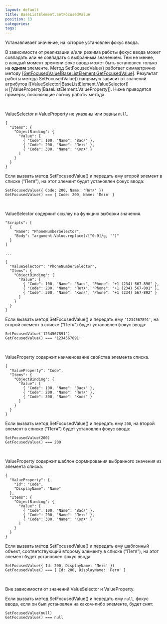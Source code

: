 ```yaml
---
layout: default
title: BaseListElement.SetFocusedValue
position: 13
categories: 
tags: 
---
```


Устанавливает значение, на которое установлен фокус ввода.

В зависимости от реализации и/или режима работы фокус ввода может совпадать или не совпадать с выбранным значением. Тем не менее, в каждый момент времени фокс ввода может быть установлен только на **одном** элементе. Метод SetFocusedValue() работает симметрично методу [[GetFocusedValue|BaseListElement.GetFocusedValue]](). Результат работы метода SetFocusedValue() напрямую зависит от значений атрибутов [[ValueSelector|BaseListElement.ValueSelector]] и [[ValueProperty|BaseListElement.ValueProperty]]. Ниже приводятся примеры, поясняющие логику работы метода.

   

ValueSelector и ValueProperty не указаны или равны `null`. 

```
{
  "Items": {
    "ObjectBinding": {
      "Value": [
        { "Code": 100, "Name": "Вася" },
        { "Code": 200, "Name": "Петя" },
        { "Code": 300, "Name": "Коля" }
      ]
    }
  }
}
```

Если вызвать метод SetFocusedValue() и передать ему второй элемент в списке ("Петя"), на этот элемент будет установлен фокус ввода:

```
SetFocusedValue({ Code: 200, Name: 'Петя' })
GetFocusedValue() === { Code: 200, Name: 'Петя' }
```

  

ValueSelector содержит ссылку на функцию выборки значения.

```
"Scripts": [
  {
    "Name": "PhoneNumberSelector",
    "Body": "argument.Value.replace(/[^0-9]/g, '')"
  }
]
   
...
   
{
  "ValueSelector": "PhoneNumberSelector",
  "Items": {
    "ObjectBinding": {
      "Value": [
        { "Code": 100, "Name": "Вася", "Phone": "+1 (234) 567-890" },
        { "Code": 200, "Name": "Петя", "Phone": "+1 (234) 567-891" },
        { "Code": 300, "Name": "Коля", "Phone": "+1 (234) 567-892" }
      ]
    }
  }
}
```

Eсли вызвать метод SetFocusedValue() и передать ему `'1234567891'`, на второй элемент в списке ("Петя") будет установлен фокус ввода:

```
SetFocusedValue('1234567891')
GetFocusedValue() === '1234567891'
```

   

ValueProperty содержит наименование свойства элемента списка.

```
{
  "ValueProperty": "Code",
  "Items": {
    "ObjectBinding": {
      "Value": [
        { "Code": 100, "Name": "Вася" },
        { "Code": 200, "Name": "Петя" },
        { "Code": 300, "Name": "Коля" }
      ]
    }
  }
}
```

Если вызвать метод SetFocusedValue() и передать ему `200`, на второй элемент в списке ("Петя") будет установлен фокус ввода:

```
SetFocusedValue(200)
GetFocusedValue() === 200
```

   

ValueProperty содержит шаблон формирования выбранного значения из элемента списка.

```
{
  "ValueProperty": {
    "Id": "Code",
    "DisplayName": "Name"
  },
  "Items": {
    "ObjectBinding": {
      "Value": [
        { "Code": 100, "Name": "Вася" },
        { "Code": 200, "Name": "Петя" },
        { "Code": 300, "Name": "Коля" }
      ]
    }
  }
}
```

Если вызвать метод SetFocusedValue() и передать ему шаблонный объект, соответствующий второму элементу в списке ("Петя"), на этот элемент будет установлен фокус ввода:

```
SetFocusedValue({ Id: 200, DisplayName: 'Петя' })
GetFocusedValue() === { Id: 200, DisplayName: 'Петя' }
```

   

Вне зависимости от значений ValueSelector и ValueProperty.

Если вызвать метод SetFocusedValue() и передать ему `null`, фокус ввода, если он был установлен на каком-либо элементе, будет снят:

```
SetFocusedValue(null)
GetFocusedValue() === null
```

 

 

